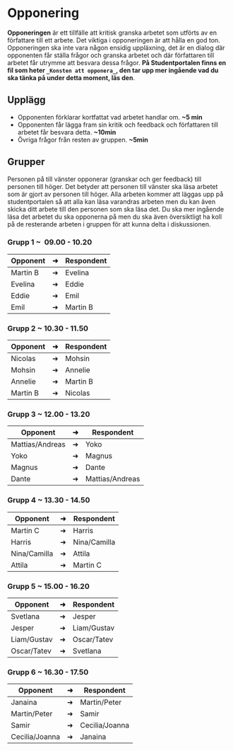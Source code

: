 # Opponering

**Opponeringen** är ett tillfälle att kritisk granska arbetet som utförts av en författare till ett arbete. Det viktiga i opponeringen är att hålla en god ton. Opponeringen ska inte vara någon ensidig uppläxning, det är en dialog där opponenten får ställa frågor och granska arbetet och där författaren till arbetet får utrymme att besvara dessa frågor. **På Studentportalen finns en fil som heter `_Konsten att opponera_`, den tar upp mer ingående vad du ska tänka på under detta moment, läs den**.

## Upplägg

* Opponenten förklarar kortfattat vad arbetet handlar om. **~5 min**
* Opponenten får lägga fram sin kritik och feedback och författaren till arbetet får besvara detta. **~10min**
* Övriga frågor från resten av gruppen. **~5min**

## Grupper

Personen på till vänster opponerar (granskar och ger feedback) till personen till höger. Det betyder att personen till vänster ska läsa arbetet som är gjort av personen till höger. Alla arbeten kommer att läggas upp på studentportalen så att alla kan läsa varandras arbeten men du kan även skicka ditt arbete till den personen som ska läsa det. Du ska mer ingående läsa det arbetet du ska opponerna på men du ska även översiktligt ha koll på de resterande arbeten i gruppen för att kunna delta i diskussionen.

### Grupp 1 ~  09.00 - 10.20
| Opponent |   ➜      | Respondent   |
|----------|---       |---             |
| Martin B            |➜| Evelina     |
| Evelina             |➜| Eddie       |
| Eddie               |➜| Emil      |
| Emil                |➜| Martin B    |

### Grupp 2 ~ 10.30 - 11.50
| Opponent | ➜          | Respondent    |
|---|---              |---               |
| Nicolas             |➜ | Mohsin       |
| Mohsin              |➜ | Annelie      |
| Annelie             |➜ | Martin B     |
| Martin B            |➜ | Nicolas      |

### Grupp 3 ~ 12.00 - 13.20
| Opponent | ➜           | Respondent          |
|---|---                 |---                  |
| Mattias/Andreas        |➜ | Yoko            |
| Yoko                   |➜ | Magnus          |
| Magnus                 |➜ |Dante           |
| Dante                  |➜ | Mattias/Andreas |

### Grupp 4 ~ 13.30 - 14.50
| Opponent |    ➜       | Respondent      |
|---|---                 |---                |
| Martin C               |➜| Harris       |
| Harris                 |➜| Nina/Camilla |
| Nina/Camilla           |➜| Attila         |
| Attila                 |➜| Martin C     |

### Grupp 5 ~ 15.00 - 16.20
| Opponent |   ➜         | Respondent     |
|---|---                 |---             |
| Svetlana               |➜| Jesper      |
| Jesper                 |➜| Liam/Gustav |
| Liam/Gustav            |➜| Oscar/Tatev |
| Oscar/Tatev            |➜| Svetlana    |

### Grupp 6 ~ 16.30 - 17.50
| Opponent |  ➜          | Respondent       |
|---|---                 |---                |
| Janaina                |➜| Martin/Peter   |
| Martin/Peter           |➜| Samir          |
| Samir                  |➜| Cecilia/Joanna |
| Cecilia/Joanna         |➜| Janaina        |




